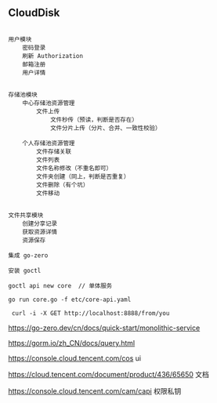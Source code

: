 
## CloudDisk

```

用户模块
    密码登录
    刷新 Authorization
    邮箱注册
    用户详情


存储池模块
    中心存储池资源管理
        文件上传
            文件秒传（预读，判断是否存在）
            文件分片上传（分片、合并、一致性校验）

    个人存储池资源管理
        文件存储关联
        文件列表
        文件名称修改（不重名即可）
        文件夹创建（同上，判断是否重复）
        文件删除（有个坑）
        文件移动


文件共享模块
    创建分享记录
    获取资源详情
    资源保存

```

```text
集成 go-zero

安装 goctl

goctl api new core  // 单体服务

go run core.go -f etc/core-api.yaml

 curl -i -X GET http://localhost:8888/from/you
```


https://go-zero.dev/cn/docs/quick-start/monolithic-service

https://gorm.io/zh_CN/docs/query.html

https://console.cloud.tencent.com/cos ui

https://cloud.tencent.com/document/product/436/65650 文档

https://console.cloud.tencent.com/cam/capi  权限私钥
